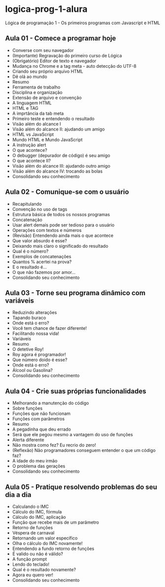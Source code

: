 # logica-prog-1-alura
Lógica de programação 1 - Os primeiros programas com Javascript e HTML

<h2>Aula 01 - Comece a programar hoje</h2>
    <ul> 
        <li>Converse com seu navegador</li>
        <li> (Importante) Regravação do primeiro curso de Lógica </li>
        <li> (Obrigatório) Editor de texto e navegador </li>
        <li> Mudança no Chrome e a tag meta - auto detecção do UTF-8 </li>
        <li> Criando seu próprio arquivo HTML </li>
        <li> Dê olá ao mundo </li>
        <li> Resumo </li>
        <li> Ferramenta de trabalho </li>
        <li> Disciplina e organização </li>
        <li> Extensão de arquivo e convenção </li>
        <li> A linguagem HTML </li>
        <li> HTML e TAG </li>
        <li> A imprtância da tab meta </li>
        <li> Primeiro teste e entendendo o resultado </li>
        <li> Visão além do alcance I </li>
        <li> Visão além do alcance II: ajudando um amigo </li>
        <li> HTML vs JavaScript </li>
        <li> Mundo HTML e Mundo JavaScript </li>
        <li> A instrução alert </li>
        <li> O que acontece? </li>
        <li> O debugger (depurador de código) é seu amigo </li>
        <li> O que acontece II? </li>
        <li> Visão além do alcance III: ajudando outro amigo </li>
        <li> Visão além do alcance IV: trocando as bolas </li>
        <li> Consolidando seu conhecimento </li>
    </ul>

<h2>Aula 02 - Comunique-se com o usuário</h2>
    <ul>         
        <li>Recapitulando</li>
        <li>Convenção no uso de tags</li>
        <li>Estrutura básica de todos os nossos programas</li>
        <li>Concatenação</li>
        <li>Usar alert demais pode ser tedioso para o usuário</li>
        <li>Operações com textos e números</li>
        <li>(Revisão) Entendendo ainda mais o que acontece</li>
        <li>Que valor absurdo é esse?</li>
        <li>Deixando mais claro o significado do resultado</li>
        <li>Qual é o número?</li>
        <li>Exemplos de concatenações</li>
        <li>Quantos % acertei na prova?</li>
        <li>E o resultado é...</li>
        <li>O que não fazemos por amor...</li>
        <li>Consolidando seu conhecimento</li>
    </ul>

<h2>Aula 03 - Torne seu programa dinâmico com variáveis</h2>
    <ul>         
        <li>Reduzindo alterações</li>
        <li>Tapando buraco</li>
        <li>Onde está o erro?</li>
        <li>Você tem chance de fazer diferente!</li>
        <li>Facilitando nossa vida!</li>
        <li>Variáveis</li>
        <li>Resumo</li>
        <li>O detetive Roy!</li>
        <li>Roy agora é programador!</li>
        <li>Que número doido é esse?</li>
        <li>Onde está o erro?</li>
        <li>Álcool ou Gasolina?</li>
        <li>Consolidando seu conhecimento</li>
    </ul>
<h2>Aula 04 - Crie suas próprias funcionalidades</h2>
    <ul>         
        <li>Melhorando a manutenção do código</li> 
        <li>Sobre funções</li> 
        <li>Funções que não funcionam</li> 
        <li>Funções com parâmetros</li> 
        <li>Resumo</li> 
        <li>A pegadinha que deu errado</li> 
        <li>Será que ele pegou mesmo a vantagem do uso de funções</li> 
        <li>Alerta diferente</li> 
        <li>Não mostra como fez? Eu recrio do zero!</li> 
        <li>(Reflexão) Não programadores conseguem entender o que um código faz?</li> 
        <li>A idade do meu irmão</li> 
        <li>O problema das gerações</li>
        <li>Consolidando seu conhecimento</li>
    </ul>      

<h2>Aula 05 - Pratique resolvendo problemas do seu dia a dia</h2>
    <ul>         
        <li>Calculando o IMC</li>   
        <li>Cálculo do IMC, fórmula</li> 
        <li>Cálculo do IMC, aplicação</li>
        <li>Função que recebe mais de um parâmetro</li>
        <li>Retorno de funções</li>
        <li>Véspera de carnaval</li>
        <li>Retornando um valor específico</li>
        <li>Olha o cálculo do IMC novamente!</li>
        <li>Entendendo a fundo retorno de funções</li>
        <li>É valido ou não é válido?</li>
        <li>A função prompt</li>
        <li>Lendo do teclado!</li>
        <li>Qual é o resultado novamente?</li>
        <li>Agora eu quero ver!</li>
        <li>Consolidando seu conhecimento</li>
    </ul>